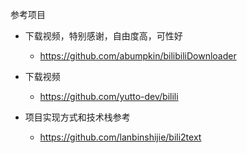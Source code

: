 参考项目
- 下载视频，特别感谢，自由度高，可性好
    - https://github.com/abumpkin/bilibiliDownloader

- 下载视频
    - https://github.com/yutto-dev/bilili

- 项目实现方式和技术栈参考
    - https://github.com/lanbinshijie/bili2text
